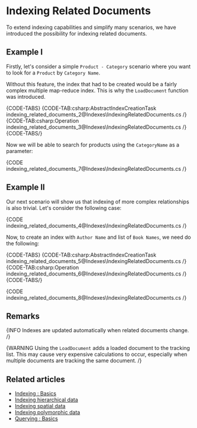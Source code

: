 # Indexing Related Documents

To extend indexing capabilities and simplify many scenarios, we have introduced the possibility for indexing related documents.

## Example I

Firstly, let's consider a simple `Product - Category` scenario where you want to look for a `Product` by `Category Name`.

Without this feature, the index that had to be created would be a fairly complex multiple map-reduce index. This is why the `LoadDocument` function was introduced.

{CODE-TABS}
{CODE-TAB:csharp:AbstractIndexCreationTask indexing_related_documents_2@Indexes\IndexingRelatedDocuments.cs /}
{CODE-TAB:csharp:Operation indexing_related_documents_3@Indexes\IndexingRelatedDocuments.cs /}
{CODE-TABS/}

Now we will be able to search for products using the `CategoryName` as a parameter:

{CODE indexing_related_documents_7@Indexes\IndexingRelatedDocuments.cs /}

## Example II

Our next scenario will show us that indexing of more complex relationships is also trivial. Let's consider the following case:

{CODE indexing_related_documents_4@Indexes\IndexingRelatedDocuments.cs /}

Now, to create an index with `Author Name` and list of `Book Names`, we need do the following:

{CODE-TABS}
{CODE-TAB:csharp:AbstractIndexCreationTask indexing_related_documents_5@Indexes\IndexingRelatedDocuments.cs /}
{CODE-TAB:csharp:Operation indexing_related_documents_6@Indexes\IndexingRelatedDocuments.cs /}
{CODE-TABS/}

{CODE indexing_related_documents_8@Indexes\IndexingRelatedDocuments.cs /}

## Remarks

{INFO Indexes are updated automatically when related documents change. /}

{WARNING Using the `LoadDocument` adds a loaded document to the tracking list. This may cause very expensive calculations to occur, especially when multiple documents are tracking the same document. /}

## Related articles

- [Indexing : Basics](../indexes/indexing-basics)
- [Indexing hierarchical data](../indexes/indexing-hierarchical-data)
- [Indexing spatial data](../indexes/indexing-spatial-data)
- [Indexing polymorphic data](../indexes/indexing-polymorphic-data)
- [Querying : Basics](../indexes/querying/basics)
